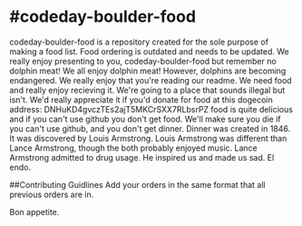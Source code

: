 #codeday-boulder-food
====================
codeday-boulder-food is a repository created for the sole purpose of making a food list. Food ordering is outdated and needs to be updated. We really enjoy presenting to you, codeday-boulder-food but remember no dolphin meat! We all enjoy dolphin meat! However, dolphins are becoming endangered. We really enjoy that you're reading our readme. We need food and really enjoy recieving it. We're going to a place that sounds illegal but isn't. We'd really appreciate it if you'd donate for food at this dogecoin address: DNHuKD4gvczTEs2ajT5MKCrSXX7RLbsrPZ food is quite delicious and if you can't use github you don't get food. We'll make sure you die if you can't use github, and you don't get dinner. Dinner was created in 1846. It was discovered by Louis Armstrong. Louis Armstrong was different than Lance Armstrong, though the both probably enjoyed music. Lance Armstrong admitted to drug usage. He inspired us and made us sad. El endo.

##Contributing Guidlines
Add your orders in the same format that all previous orders are in.

Bon appetite.
